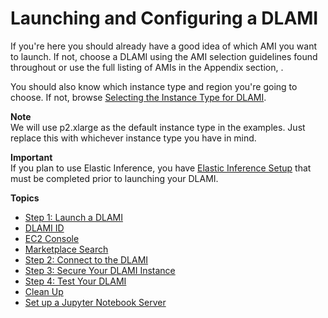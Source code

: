 # Launching and Configuring a DLAMI<a name="launch-config"></a>

If you're here you should already have a good idea of which AMI you want to launch\. If not, choose a DLAMI using the AMI selection guidelines found throughout or use the full listing of AMIs in the Appendix section, \. 

You should also know which instance type and region you're going to choose\. If not, browse [Selecting the Instance Type for DLAMI](instance-select.md)\. 

**Note**  
We will use p2\.xlarge as the default instance type in the examples\. Just replace this with whichever instance type you have in mind\.

**Important**  
If you plan to use Elastic Inference, you have [Elastic Inference Setup](https://docs.aws.amazon.com/elastic-inference/latest/developerguide/setting-up-ei.html) that must be completed prior to launching your DLAMI\.

**Topics**
+ [Step 1: Launch a DLAMI](launch.md)
+ [DLAMI ID](find-dlami-id.md)
+ [EC2 Console](launch-from-console.md)
+ [Marketplace Search](launch-from-marketplace.md)
+ [Step 2: Connect to the DLAMI](launch-config-connect.md)
+ [Step 3: Secure Your DLAMI Instance](launch-config-secure.md)
+ [Step 4: Test Your DLAMI](launch-config-test.md)
+ [Clean Up](launch-config-cleanup.md)
+ [Set up a Jupyter Notebook Server](setup-jupyter.md)
